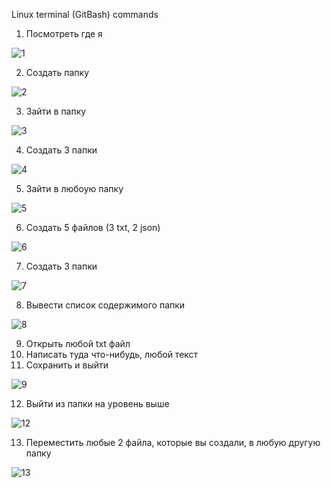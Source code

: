 Linux terminal (GitBash) commands
1) Посмотреть где я 

![1](https://user-images.githubusercontent.com/130400251/232338151-5ff41e54-8bef-4888-90eb-1ce7d087c781.png)

2) Создать папку 

![2](https://user-images.githubusercontent.com/130400251/232338452-fd5700ea-72f9-49d3-ac7b-83bb18db74b2.png)

3) Зайти в папку

![3](https://user-images.githubusercontent.com/130400251/232338608-5307ef5e-21a0-43df-a26f-c8388b8b5bdb.png)

4) Создать 3 папки

![4](https://user-images.githubusercontent.com/130400251/232338703-fec33cba-9c89-441c-8b65-7cb74da0e999.png)

5) Зайти в любоую папку

![5](https://user-images.githubusercontent.com/130400251/232338759-e1b0739e-87d1-494c-b664-d5ceaf1a56c3.png)

6) Создать 5 файлов (3 txt, 2 json)

![6](https://user-images.githubusercontent.com/130400251/232338867-25e7d916-a8e6-442f-9751-1757159f147b.png)

7) Создать 3 папки

![7](https://user-images.githubusercontent.com/130400251/232338963-d7dc7daf-f677-401a-804a-38aa56dcc052.png)

8. Вывести список содержимого папки

![8](https://user-images.githubusercontent.com/130400251/232339050-45a2bf3f-41dc-4365-a18d-2e41d6d7d8a3.png)

9) Открыть любой txt файл
10) Написать туда что-нибудь, любой текст
11) Сохранить и выйти

![9](https://user-images.githubusercontent.com/130400251/232339225-583a8981-52e9-45ac-9c49-374e7e629370.png)

12) Выйти из папки на уровень выше

![12](https://user-images.githubusercontent.com/130400251/232339501-3f7b3ae3-add9-4fc8-99b1-9e6e2df042ca.png)

13) Переместить любые 2 файла, которые вы создали, в любую другую папку

![13](https://user-images.githubusercontent.com/130400251/232339705-9da76f64-94a1-49cb-8f19-3f7fd70bf214.png)



